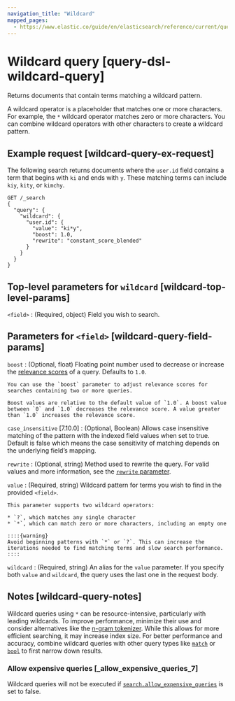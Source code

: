 ```yaml
---
navigation_title: "Wildcard"
mapped_pages:
  - https://www.elastic.co/guide/en/elasticsearch/reference/current/query-dsl-wildcard-query.html
---
```


# Wildcard query [query-dsl-wildcard-query]


Returns documents that contain terms matching a wildcard pattern.

A wildcard operator is a placeholder that matches one or more characters. For example, the `*` wildcard operator matches zero or more characters. You can combine wildcard operators with other characters to create a wildcard pattern.

## Example request [wildcard-query-ex-request]

The following search returns documents where the `user.id` field contains a term that begins with `ki` and ends with `y`. These matching terms can include `kiy`, `kity`, or `kimchy`.

```console
GET /_search
{
  "query": {
    "wildcard": {
      "user.id": {
        "value": "ki*y",
        "boost": 1.0,
        "rewrite": "constant_score_blended"
      }
    }
  }
}
```


## Top-level parameters for `wildcard` [wildcard-top-level-params]

`<field>`
:   (Required, object) Field you wish to search.


## Parameters for `<field>` [wildcard-query-field-params]

`boost`
:   (Optional, float) Floating point number used to decrease or increase the [relevance scores](/reference/query-languages/query-dsl/query-filter-context.md#relevance-scores) of a query. Defaults to `1.0`.

    You can use the `boost` parameter to adjust relevance scores for searches containing two or more queries.

    Boost values are relative to the default value of `1.0`. A boost value between `0` and `1.0` decreases the relevance score. A value greater than `1.0` increases the relevance score.


`case_insensitive` [7.10.0]
:   (Optional, Boolean) Allows case insensitive matching of the pattern with the indexed field values when set to true. Default is false which means the case sensitivity of matching depends on the underlying field’s mapping.

`rewrite`
:   (Optional, string) Method used to rewrite the query. For valid values and more information, see the [`rewrite` parameter](/reference/query-languages/query-dsl/query-dsl-multi-term-rewrite.md).

`value`
:   (Required, string) Wildcard pattern for terms you wish to find in the provided `<field>`.

    This parameter supports two wildcard operators:

    * `?`, which matches any single character
    * `*`, which can match zero or more characters, including an empty one

    ::::{warning}
    Avoid beginning patterns with `*` or `?`. This can increase the iterations needed to find matching terms and slow search performance.
    ::::


`wildcard`
:   (Required, string) An alias for the `value` parameter. If you specify both `value` and `wildcard`, the query uses the last one in the request body.


## Notes [wildcard-query-notes]

Wildcard queries using `*` can be resource-intensive, particularly with leading wildcards. To improve performance, minimize their use and consider alternatives like the [n-gram tokenizer](/reference/text-analysis/analysis-ngram-tokenizer.md). While this allows for more efficient searching, it may increase index size. For better performance and accuracy, combine wildcard queries with other query types like [`match`](/reference/query-languages/query-dsl/query-dsl-match-query.md) or [`bool`](/reference/query-languages/query-dsl/query-dsl-bool-query.md) to first narrow down results.

### Allow expensive queries [_allow_expensive_queries_7]

Wildcard queries will not be executed if [`search.allow_expensive_queries`](/reference/query-languages/querydsl.md#query-dsl-allow-expensive-queries) is set to false.



